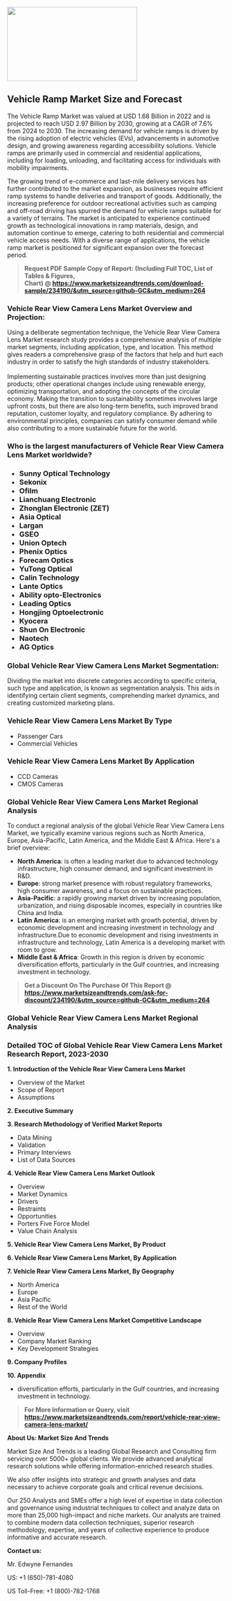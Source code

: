 <p><img class="alignnone size-medium wp-image-20088" src="https://ffe5etoiles.com/wp-content/uploads/2024/12/MST1-300x171.png" alt="" width="300" height="171" /></p><h2>Vehicle Ramp Market Size and Forecast</h2><p>The Vehicle Ramp Market was valued at USD 1.68 Billion in 2022 and is projected to reach USD 2.97 Billion by 2030, growing at a CAGR of 7.6% from 2024 to 2030. The increasing demand for vehicle ramps is driven by the rising adoption of electric vehicles (EVs), advancements in automotive design, and growing awareness regarding accessibility solutions. Vehicle ramps are primarily used in commercial and residential applications, including for loading, unloading, and facilitating access for individuals with mobility impairments.</p><p>The growing trend of e-commerce and last-mile delivery services has further contributed to the market expansion, as businesses require efficient ramp systems to handle deliveries and transport of goods. Additionally, the increasing preference for outdoor recreational activities such as camping and off-road driving has spurred the demand for vehicle ramps suitable for a variety of terrains. The market is anticipated to experience continued growth as technological innovations in ramp materials, design, and automation continue to emerge, catering to both residential and commercial vehicle access needs. With a diverse range of applications, the vehicle ramp market is positioned for significant expansion over the forecast period.</p></p><blockquote id="" class=""><strong>Request PDF Sample Copy of Report: (Including Full TOC, List of Tables &amp; Figures, Chart)&nbsp;@&nbsp;<strong><a href="https://www.marketsizeandtrends.com/download-sample/234190/&utm_source=github-GC&utm_medium=264" target="_blank">https://www.marketsizeandtrends.com/download-sample/234190/&utm_source=github-GC&utm_medium=264</a></strong></strong></blockquote><h3 id="" class="">Vehicle Rear View Camera Lens Market&nbsp;Overview and Projection:</h3><p id="" class="">Using a deliberate segmentation technique, the Vehicle Rear View Camera Lens Market research study provides a comprehensive analysis of multiple market segments, including application, type, and location. This method gives readers a comprehensive grasp of the factors that help and hurt each industry in order to satisfy the high standards of industry stakeholders. <br /> <br />Implementing sustainable practices involves more than just designing products; other operational changes include using renewable energy, optimizing transportation, and adopting the concepts of the circular economy. Making the transition to sustainability sometimes involves large upfront costs, but there are also long-term benefits, such improved brand reputation, customer loyalty, and regulatory compliance. By adhering to environmental principles, companies can satisfy consumer demand while also contributing to a more sustainable future for the world.</p><h3 id="" class="">Who is the largest manufacturers of&nbsp;Vehicle Rear View Camera Lens Market worldwide?</h3><h3 class=""><p><ul><li>Sunny Optical Technology </li><li> Sekonix </li><li> Ofilm </li><li> Lianchuang Electronic </li><li> Zhonglan Electronic (ZET) </li><li> Asia Optical </li><li> Largan </li><li> GSEO </li><li> Union Optech </li><li> Phenix Optics </li><li> Forecam Optics </li><li> YuTong Optical </li><li> Calin Technology </li><li> Lante Optics </li><li> Ability opto-Electronics </li><li> Leading Optics </li><li> Hongjing Optoelectronic </li><li> Kyocera </li><li> Shun On Electronic </li><li> Naotech </li><li> AG Optics</li></ul></p></h3><h3 id="" class="">Global&nbsp;Vehicle Rear View Camera Lens Market Segmentation:</h3><p id="" class="">Dividing the market into discrete categories according to specific criteria, such type and application, is known as segmentation analysis. This aids in identifying certain client segments, comprehending market dynamics, and creating customized marketing plans.</p><h3 id="" class="">Vehicle Rear View Camera Lens Market&nbsp;By Type</h3><p><p><ul><li>Passenger Cars</li><li> Commercial Vehicles</p></li></ul></p></p><h3 id="" class="">Vehicle Rear View Camera Lens Market&nbsp;By Application</h3><p class=""><p><ul><li>CCD Cameras</li><li> CMOS Cameras</li></ul></p></p><h3 id="" class="">Global Vehicle Rear View Camera Lens Market Regional Analysis</h3><p id="" class="">To conduct a regional analysis of the global Vehicle Rear View Camera Lens Market, we typically examine various regions such as North America, Europe, Asia-Pacific, Latin America, and the Middle East &amp; Africa. Here's a brief overview:</p><ul><li><strong>North America</strong>: is often a leading market due to advanced technology infrastructure, high consumer demand, and significant investment in R&amp;D.</li><li><strong>Europe</strong>: strong market presence with robust regulatory frameworks, high consumer awareness, and a focus on sustainable practices.</li><li><strong>Asia-Pacific</strong>: a rapidly growing market driven by increasing population, urbanization, and rising disposable incomes, especially in countries like China and India.</li><li><strong>Latin America</strong>: is an emerging market with growth potential, driven by economic development and increasing investment in technology and infrastructure.Due to economic development and rising investments in infrastructure and technology, Latin America is a developing market with room to grow.</li><li><strong>Middle East &amp; Africa</strong>: Growth in this region is driven by economic diversification efforts, particularly in the Gulf countries, and increasing investment in technology.</li></ul><blockquote id="" class=""><strong>Get a Discount On The Purchase Of This Report @ <strong><a href="https://www.marketsizeandtrends.com/ask-for-discount/234190/&utm_source=github-GC&utm_medium=264" target="_blank">https://www.marketsizeandtrends.com/ask-for-discount/234190/&utm_source=github-GC&utm_medium=264</a></strong></strong></blockquote><h3 id="" class="">Global Vehicle Rear View Camera Lens Market Regional Analysis</h3><h3 id="" class="">Detailed TOC of Global Vehicle Rear View Camera Lens Market Research Report, 2023-2030</h3><p id="" class=""><strong>1. Introduction of the Vehicle Rear View Camera Lens Market</strong></p><ul><li>Overview of the Market</li><li>Scope of Report</li><li>Assumptions</li></ul><p id="" class=""><strong>2. Executive Summary</strong></p><p id="" class=""><strong>3. Research Methodology of Verified Market Reports</strong></p><ul><li>Data Mining</li><li>Validation</li><li>Primary Interviews</li><li>List of Data Sources</li></ul><p id="" class=""><strong>4. Vehicle Rear View Camera Lens Market Outlook</strong></p><ul><li>Overview</li><li>Market Dynamics</li><li>Drivers</li><li>Restraints</li><li>Opportunities</li><li>Porters Five Force Model</li><li>Value Chain Analysis</li></ul><p id="" class=""><strong>5. Vehicle Rear View Camera Lens Market, By Product</strong></p><p id="" class=""><strong>6. Vehicle Rear View Camera Lens Market, By Application</strong></p><p id="" class=""><strong>7. Vehicle Rear View Camera Lens Market, By Geography</strong></p><ul><li>North America</li><li>Europe</li><li>Asia Pacific</li><li>Rest of the World</li></ul><p id="" class=""><strong>8. Vehicle Rear View Camera Lens Market Competitive Landscape</strong></p><ul><li>Overview</li><li>Company Market Ranking</li><li>Key Development Strategies</li></ul><p id="" class=""><strong>9. Company Profiles</strong></p><p id="" class=""><strong>10. Appendix</strong></p><ul><li>diversification efforts, particularly in the Gulf countries, and increasing investment in technology.</li></ul><blockquote id="" class=""><strong>For More Information or Query, visit <strong><strong><a href="https://www.marketsizeandtrends.com/report/vehicle-rear-view-camera-lens-market/" target="_blank">https://www.marketsizeandtrends.com/report/vehicle-rear-view-camera-lens-market/</a></strong></strong></strong></blockquote><p id="" class=""><strong>About Us: Market Size And Trends</strong></p><p id="" class="">Market Size And Trends is a leading Global Research and Consulting firm servicing over 5000+ global clients. We provide advanced analytical research solutions while offering information-enriched research studies.</p><p id="" class="">We also offer insights into strategic and growth analyses and data necessary to achieve corporate goals and critical revenue decisions.</p><p id="" class="">Our 250 Analysts and SMEs offer a high level of expertise in data collection and governance using industrial techniques to collect and analyze data on more than 25,000 high-impact and niche markets. Our analysts are trained to combine modern data collection techniques, superior research methodology, expertise, and years of collective experience to produce informative and accurate research.</p><p id="" class=""><strong>Contact us:</strong></p><p id="" class="">Mr. Edwyne Fernandes</p><p id="" class="">US: +1 (650)-781-4080</p><p id="" class="">US Toll-Free: +1 (800)-782-1768</p>
